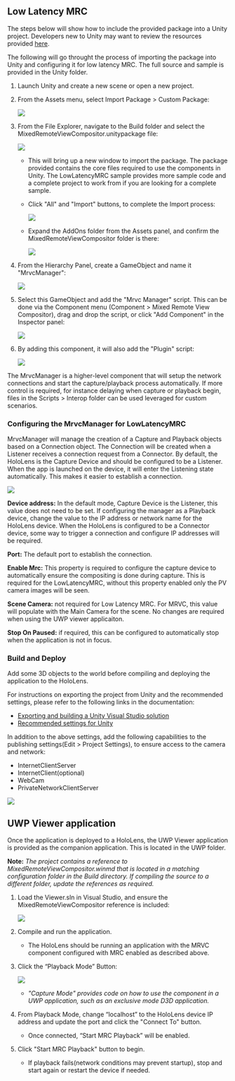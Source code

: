 ## Low Latency MRC
The steps below will show how to include the provided package into a Unity project. Developers new to Unity may want to review the resources provided [here](../../README.md).

The following will go throught the process of importing the package into Unity and configuring it for low latency MRC. The full source and sample is provided in the Unity folder.

1. Launch Unity and create a new scene or open a new project.
2. From the Assets menu, select Import Package > Custom Package:

    ![](../../images/ImportPackage.png)

3. From the File Explorer, navigate to the Build folder and select the MixedRemoteViewCompositor.unitypackage file:

    ![](../../images/PackageLocation.png)
	
	- This will bring up a new window to import the package. The package provided contains the core files required to use the components in Unity. The LowLatencyMRC sample provides more sample code and a complete project to work from if you are looking for a complete sample. 
	- Click "All" and "Import" buttons, to complete the Import process:
	
        ![](../../images/PackageContents.png)

	- Expand the AddOns folder from the Assets panel, and confirm the MixedRemoteViewCompositor folder is there:

	    ![](../../images/AddOnFiles.png)

4. From the Hierarchy Panel, create a GameObject and name it "MrvcManager":

    ![](../../images/CreateGameObject.png)

5. Select this GameObject and add the "Mrvc Manager" script. This can be done via the Component menu (Component > Mixed Remote View Compositor), drag and drop the script, or click "Add Component" in the Inspector panel:
    
    ![](../../images/AddMrvcManager.png)

6. By adding this component, it will also add the "Plugin" script:

    ![](../../images/PluginAdded.png)

The MrvcManager is a higher-level component that will setup the network connections and start the capture/playback process automatically. If more control is required, for instance delaying when capture or playback begin, files in the Scripts > Interop folder can be used leveraged for custom scenarios.

### Configuring the MrvcManager for LowLatencyMRC
MrvcManager will manage the creation of a Capture and Playback objects based on a Connection object. The Connection will be created when a Listener receives a connection request from a Connector. By default, the HoloLens is the Capture Device and should be configured to be a Listener. When the app is launched on the device, it will enter the Listening state automatically. This makes it easier to establish a connection.

![](../../images/ClassDiagram.png)

**Device address:** In the default mode, Capture Device is the Listener, this value does not need to be set. If configuring the manager as a Playback device, change the value to the IP address or network name for the HoloLens device. When the HoloLens is configured to be a Connector device, some way to trigger a connection and configure IP addresses will be required. 

**Port:** The default port to establish the connection. 

**Enable Mrc:** This property is required to configure the capture device to automatically ensure the compositing is done during capture. This is required for the LowLatencyMRC, without this property enabled only the PV camera images will be seen.

**Scene Camera:** not required for Low Latency MRC. For MRVC, this value will populate with the Main Camera for the scene. No changes are required when using the UWP viewer applicaiton.

**Stop On Paused:** if required, this can be configured to automatically stop when the application is not in focus. 

### Build and Deploy
Add some 3D objects to the world before compiling and deploying the application to the HoloLens. 

For instructions on exporting the project from Unity and the recommended settings, please refer to the following links in the documentation:
	
- [Exporting and building a Unity Visual Studio solution](https://developer.microsoft.com/en-us/windows/holographic/exporting_and_building_a_unity_visual_studio_solution)
- [Recommended settings for Unity](https://developer.microsoft.com/en-us/windows/holographic/recommended_settings_for_unity)

In addition to the above settings, add the following capabilities to the publishing settings(Edit > Project Settings), to ensure access to the camera and network:

- InternetClientServer
- InternetClient(optional)
- WebCam
- PrivateNetworkClientServer

![](../../images/Capabilities.png)


## UWP Viewer application
Once the application is deployed to a HoloLens, the UWP Viewer application is provided as the companion application. This is located in the UWP folder. 

**Note:** *The project contains a reference to MixedRemoteViewCompositor.winmd that is located in a matching configuration folder in the Build directory. If compiling the source to a different folder, update the references as required.*

1. Load the Viewer.sln in Visual Studio, and ensure the MixedRemoteViewCompositor reference is included:

    ![](../../images/References.png)

2. Compile and run the application. 
   
    - The HoloLens should be running an application with the MRVC component configured with MRC enabled as described above. 

3. Click the “Playback Mode” Button:

    ![](../../images/PlaybackMode.png)

    - *"Capture Mode" provides code on how to use the component in a UWP application, such as an exclusive mode D3D application.*

4. From Playback Mode, change “localhost” to the HoloLens device IP address and update the port and click the "Connect To" button. 
    - Once connected, “Start MRC Playback” will be enabled.

5. Click "Start MRC Playback" button to begin. 
    - If playback fails(network conditions may prevent startup), stop and start again or restart the device if needed.
